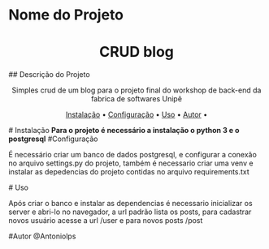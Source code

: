 # Nome do Projeto
<h1 align="center">CRUD blog</h1>
## Descrição do Projeto
<p align="center">Simples crud de um blog para o projeto final do workshop de back-end da fabrica de softwares Unipê</p>
<p align="center">
<a href="#Instalação">Instalação</a> • 
<a href="#Configuração">Configuração</a> • 
<a href="#Uso">Uso</a> • 
<a href="#Autor">Autor</a> • 
</p>
# Instalação
<b>Para o projeto é necessário a instalação o python 3 e o postgresql</b>
#Configuração
<p>É necessário criar um banco de dados postgresql, e configurar a conexão no arquivo settings.py do projeto, também é necessario criar uma venv e instalar as depedencias do projeto contidas no arquivo requirements.txt</p>
# Uso
<p>Após criar o banco e instalar as dependencias é necessario inicializar os server e abri-lo no navegador, a url padrão lista os posts, para cadastrar novos usuário acesse a url /user e para novos posts /post</p>
#Autor
@Antoniolps



